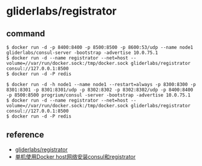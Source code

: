 # gliderlabs/registrator

## command

```
$ docker run -d -p 8400:8400 -p 8500:8500 -p 8600:53/udp --name node1 gliderlabs/consul-server -bootstrap -advertise 10.0.75.1
$ docker run -d --name registrator --net=host --volume=//var/run/docker.sock:/tmp/docker.sock gliderlabs/registrator consul://127.0.0.1:8500
$ docker run -d -P redis
```

```
$ docker run -d -h node1 --name node1 --restart=always -p 8300:8300 -p 8301:8301 -p 8301:8301/udp -p 8302:8302 -p 8302:8302/udp -p 8400:8400 -p 8500:8500 progrium/consul -server -bootstrap -advertise 10.0.75.1
$ docker run -d --name registrator --net=host --volume=//var/run/docker.sock:/tmp/docker.sock gliderlabs/registrator consul://127.0.0.1:8500
$ docker run -d -P redis
```

## reference

- [gliderlabs/registrator](https://hub.docker.com/r/gliderlabs/registrator/)
- [单机使用Docker host网络安装consul和registrator](https://blog.csdn.net/gsying1474/article/details/51773391)